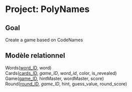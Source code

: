 
# Project: PolyNames

## Goal

Create a game based on CodeNames


## Modèle relationnel

Words(<u>word_ID</u>, word) \
Cards(<u>cards_ID</u>, *game_ID*, *word_id*, color, is_revealed) \
Game(<u>game_ID</u>, hintMaster, wordMaster, score) \
Round(<u>round_ID</u>, *game_ID*, hint, guess_value, round_score)


